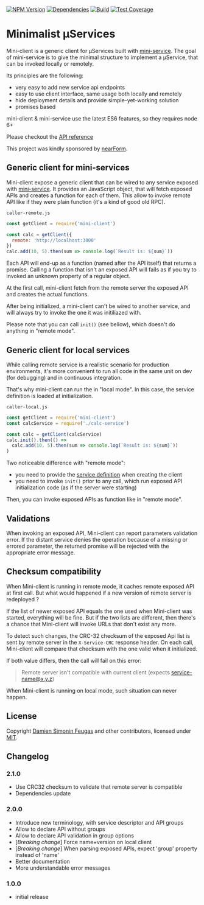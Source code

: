 [![NPM Version][npm-image]][npm-url]
[![Dependencies][david-image]][david-url]
[![Build][travis-image]][travis-url]
[![Test Coverage][coveralls-image]][coveralls-url]

# Minimalist µServices

Mini-client is a generic client for µServices built with [mini-service][mini-service-url].
The goal of mini-service is to give the minimal structure to implement a µService, that can be invoked locally or remotely.

Its principles are the following:
- very easy to add new service api endpoints
- easy to use client interface, same usage both locally and remotely
- hide deployment details and provide simple-yet-working solution
- promises based

mini-client & mini-service use the latest ES6 features, so they requires node 6+

Please checkout the [API reference][api-reference]

This project was kindly sponsored by [nearForm][nearform].


## Generic client for mini-services

Mini-client expose a generic client that can be wired to any service exposed with [mini-service][mini-service-url].
It provides an JavaScript object, that will fetch exposed APIs and creates a function for each of them.
This allow to invoke remote API like if they were plain function (it's a kind of good old RPC).

`caller-remote.js`
```javascript
const getClient = require('mini-client')

const calc = getClient({
  remote: 'http://localhost:3000'
})
calc.add(10, 5).then(sum => console.log(`Result is: ${sum}`))
```

Each API will end-up as a function (named after the API itself) that returns a promise.
Calling a function that isn't an exposed API will fails as if you try to invoked an unknown property of a regular
 object.

At the first call, mini-client fetch from the remote server the exposed API and creates the actual functions.

After being initialized, a mini-client can't be wired to another service, and will always try to invoke the one it
was initiliazed with.

Please note that you can call `init()` (see bellow), which doesn't do anything in "remote mode".


## Generic client for local services

While calling remote service is a realistic scenario for production environments, it's more convenient to run
all code in the same unit on dev (for debugging) and in continuous integration.

That's why mini-client can run the in "local mode".
In this case, the service definition is loaded at initialization.

`caller-local.js`
```javascript
const getClient = require('mini-client')
const calcService = require('./calc-service')

const calc = getClient(calcService)
calc.init().then(() =>
  calc.add(10, 5).then(sum => console.log(`Result is: ${sum}`))
)
```

Two noticeable difference with "remote mode":
- you need to provide the [service definition][service-definition-url] when creating the client
- you need to invoke `init()` prior to any call, which run exposed API initialization code
(as if the server were starting)

Then, you can invoke exposed APIs as function like in "remote mode".


## Validations

When invoking an exposed API, Mini-client can report parameters validation error.
If the distant service denies the operation because of a missing or errored parameter,
the returned promise will be rejected with the appropriate error message.

## Checksum compatibility

When Mini-client is running in remote mode, it caches remote exposed API at first call.
But what would happened if a new version of remote server is redeployed ?

If the list of newer exposed API equals the one used when Mini-client was started, everything will be fine.
But if the two lists are different, then there's a chance that Mini-client will invoke URLs that don't exist any more.

To detect such changes, the CRC-32 checksum of the exposed Api list is sent by remote server in the `X-Service-CRC` response header.
On each call, Mini-client will compare that checksum with the one valid when it initialized.

If both value differs, then the call will fail on this error:
> Remote server isn't compatible with current client (expects service-name@x.y.z)

When Mini-client is running on local mode, such situation can never happen.

## License

Copyright [Damien Simonin Feugas][feugy] and other contributors, licensed under [MIT](./LICENSE).


## Changelog

### 2.1.0
- Use CRC32 checksum to validate that remote server is compatible
- Dependencies update

### 2.0.0
- Introduce new terminology, with service descriptor and API groups
- Allow to declare API without groups
- Allow to declare API validation in group options
- [*Breaking change*] Force name+version on local client
- [*Breaking change*] When parsing exposed APIs, expect 'group' property instead of 'name'
- Better documentation
- More understandable error messages

### 1.0.0
- initial release

[nearform]: http://nearform.com
[feugy]: https://github.com/feugy
[mini-service-url]: https://github.com/feugy/mini-service
[david-image]: https://img.shields.io/david/feugy/mini-client.svg
[david-url]: https://david-dm.org/feugy/mini-client
[npm-image]: https://img.shields.io/npm/v/mini-client.svg
[npm-url]: https://npmjs.org/package/mini-client
[travis-image]: https://api.travis-ci.org/feugy/mini-client.svg
[travis-url]: https://travis-ci.org/feugy/mini-client
[coveralls-image]: https://img.shields.io/coveralls/feugy/mini-client/master.svg
[coveralls-url]: https://coveralls.io/r/feugy/mini-client?branch=master
[api-reference]: https://feugy.github.io/mini-client/
[mini-service-url]: https://github.com/feugy/mini-service/
[service-definition-url]: https://github.com/feugy/mini-service#example
